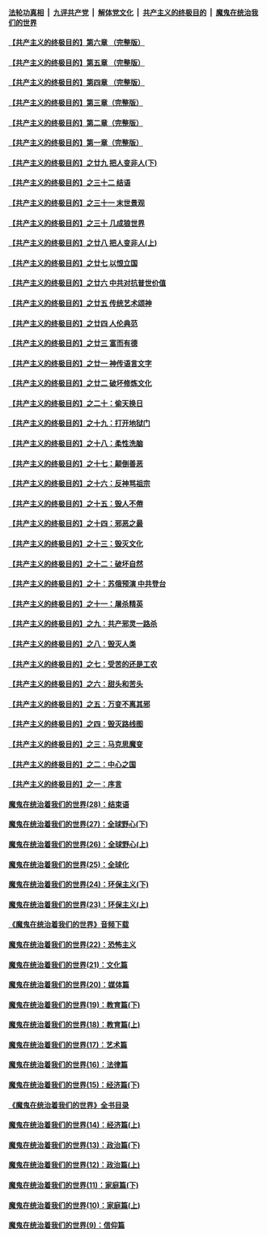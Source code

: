 

####  [法轮功真相](../../../../basic/blob/master/README.md?t=05030001) &nbsp;|&nbsp; [九评共产党](../../../../9ping.md/blob/master/README.md?t=05030001) &nbsp;|&nbsp; [解体党文化](../../../../jtdwh.md/blob/master/README.md?t=05030001)  &nbsp;|&nbsp; [共产主义的终极目的](../../../../gczydzjmd.md/blob/master/README.md?t=05030001) &nbsp;|&nbsp; [魔鬼在统治我们的世界](../../../../mgztzwmdsj.md/blob/master/README.md?t=05030001) 

#### [【共产主义的终极目的】第六章 （完整版）](../pages/nsc422/n11428913.md?t=05030001) 

#### [【共产主义的终极目的】第五章 （完整版）](../pages/nsc422/n11428912.md?t=05030001) 

#### [【共产主义的终极目的】第四章 （完整版）](../pages/nsc422/n11428907.md?t=05030001) 

#### [【共产主义的终极目的】第三章（完整版）](../pages/nsc422/n11428848.md?t=05030001) 

#### [【共产主义的终极目的】第二章（完整版）](../pages/nsc422/n11428831.md?t=05030001) 

#### [【共产主义的终极目的】第一章（完整版）](../pages/nsc422/n11417651.md?t=05030001) 

#### [【共产主义的终极目的】之廿九 把人变非人(下)](../pages/nsc422/n11344140.md?t=05030001) 

#### [【共产主义的终极目的】之三十二 结语](../pages/nsc422/n11360535.md?t=05030001) 

#### [【共产主义的终极目的】之三十一 末世景观](../pages/nsc422/n11351129.md?t=05030001) 

#### [【共产主义的终极目的】之三十 几成狼世界](../pages/nsc422/n11348280.md?t=05030001) 

#### [【共产主义的终极目的】之廿八 把人变非人(上)](../pages/nsc422/n11340492.md?t=05030001) 

#### [【共产主义的终极目的】之廿七 以恨立国](../pages/nsc422/n11336944.md?t=05030001) 

#### [【共产主义的终极目的】之廿六 中共对抗普世价值](../pages/nsc422/n11324785.md?t=05030001) 

#### [【共产主义的终极目的】之廿五 传统艺术颂神](../pages/nsc422/n11296396.md?t=05030001) 

#### [【共产主义的终极目的】之廿四 人伦典范](../pages/nsc422/n11296397.md?t=05030001) 

#### [【共产主义的终极目的】之廿三 富而有德](../pages/nsc422/n11283598.md?t=05030001) 

#### [【共产主义的终极目的】之廿一 神传语言文字](../pages/nsc422/n11263265.md?t=05030001) 

#### [【共产主义的终极目的】之廿二 破坏修炼文化](../pages/nsc422/n11245728.md?t=05030001) 

#### [【共产主义的终极目的】之二十：偷天换日](../pages/nsc422/n11238846.md?t=05030001) 

#### [【共产主义的终极目的】之十九：打开地狱门](../pages/nsc422/n11206376.md?t=05030001) 

#### [【共产主义的终极目的】之十八：柔性洗脑](../pages/nsc422/n11199994.md?t=05030001) 

#### [【共产主义的终极目的】之十七：颠倒善恶](../pages/nsc422/n11179782.md?t=05030001) 

#### [【共产主义的终极目的】之十六：反神骂祖宗](../pages/nsc422/n11166798.md?t=05030001) 

#### [【共产主义的终极目的】之十五：毁人不倦](../pages/nsc422/n11166792.md?t=05030001) 

#### [【共产主义的终极目的】之十四：邪恶之最](../pages/nsc422/n11150249.md?t=05030001) 

#### [【共产主义的终极目的】之十三：毁灭文化](../pages/nsc422/n11135227.md?t=05030001) 

#### [【共产主义的终极目的】之十二：破坏自然](../pages/nsc422/n11135214.md?t=05030001) 

#### [【共产主义的终极目的】之十：苏俄预演 中共登台](../pages/nsc422/n11118424.md?t=05030001) 

#### [【共产主义的终极目的】之十一：屠杀精英](../pages/nsc422/n11118442.md?t=05030001) 

#### [【共产主义的终极目的】之九：共产邪灵一路杀](../pages/nsc422/n11114139.md?t=05030001) 

#### [【共产主义的终极目的】之八：毁灭人类](../pages/nsc422/n11108503.md?t=05030001) 

#### [【共产主义的终极目的】之七：受苦的还是工农](../pages/nsc422/n11101809.md?t=05030001) 

#### [【共产主义的终极目的】之六：甜头和苦头](../pages/nsc422/n11096971.md?t=05030001) 

#### [【共产主义的终极目的】之五：万变不离其邪](../pages/nsc422/n11091285.md?t=05030001) 

#### [【共产主义的终极目的】之四：毁灭路线图](../pages/nsc422/n11086284.md?t=05030001) 

#### [【共产主义的终极目的】之三：马克思魔变](../pages/nsc422/n11061941.md?t=05030001) 

#### [【共产主义的终极目的】之二：中心之国](../pages/nsc422/n11047728.md?t=05030001) 

#### [【共产主义的终极目的】之一：序言](../pages/nsc422/n11086077.md?t=05030001) 

#### [魔鬼在统治着我们的世界(28)：结束语](../pages/nsc422/n10936246.md?t=05030001) 

#### [魔鬼在统治着我们的世界(27)：全球野心(下)](../pages/nsc422/n10928319.md?t=05030001) 

#### [魔鬼在统治着我们的世界(26)：全球野心(上)](../pages/nsc422/n10900318.md?t=05030001) 

#### [魔鬼在统治着我们的世界(25)：全球化](../pages/nsc422/n10788205.md?t=05030001) 

#### [魔鬼在统治着我们的世界(24)：环保主义(下)](../pages/nsc422/n10695307.md?t=05030001) 

#### [魔鬼在统治着我们的世界(23)：环保主义(上)](../pages/nsc422/n10688613.md?t=05030001) 

#### [《魔鬼在统治着我们的世界》音频下载](../pages/nsc422/n10635553.md?t=05030001) 

#### [魔鬼在统治着我们的世界(22)：恐怖主义](../pages/nsc422/n10614727.md?t=05030001) 

#### [魔鬼在统治着我们的世界(21)：文化篇](../pages/nsc422/n10597706.md?t=05030001) 

#### [魔鬼在统治着我们的世界(20)：媒体篇](../pages/nsc422/n10586579.md?t=05030001) 

#### [魔鬼在统治着我们的世界(19)：教育篇(下)](../pages/nsc422/n10564808.md?t=05030001) 

#### [魔鬼在统治着我们的世界(18)：教育篇(上)](../pages/nsc422/n10526970.md?t=05030001) 

#### [魔鬼在统治着我们的世界(17)：艺术篇](../pages/nsc422/n10499093.md?t=05030001) 

#### [魔鬼在统治着我们的世界(16)：法律篇](../pages/nsc422/n10485969.md?t=05030001) 

#### [魔鬼在统治着我们的世界(15)：经济篇(下)](../pages/nsc422/n10469975.md?t=05030001) 

#### [《魔鬼在统治着我们的世界》全书目录](../pages/nsc422/n10464261.md?t=05030001) 

#### [魔鬼在统治着我们的世界(14)：经济篇(上)](../pages/nsc422/n10457370.md?t=05030001) 

#### [魔鬼在统治着我们的世界(13)：政治篇(下)](../pages/nsc422/n10448270.md?t=05030001) 

#### [魔鬼在统治着我们的世界(12)：政治篇(上)](../pages/nsc422/n10444576.md?t=05030001) 

#### [魔鬼在统治着我们的世界(11)：家庭篇(下)](../pages/nsc422/n10440961.md?t=05030001) 

#### [魔鬼在统治着我们的世界(10)：家庭篇(上)](../pages/nsc422/n10435448.md?t=05030001) 

#### [魔鬼在统治着我们的世界(9)：信仰篇](../pages/nsc422/n10432159.md?t=05030001) 

